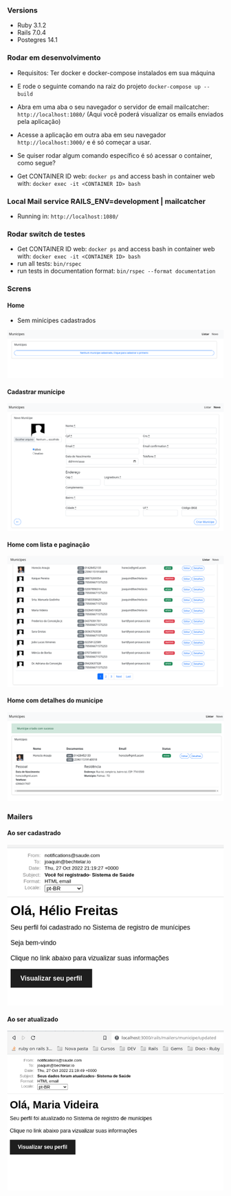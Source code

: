 ### Versions
 - Ruby 3.1.2
 - Rails 7.0.4
 - Postegres 14.1

### Rodar em desenvolvimento

 - Requisitos: Ter docker e docker-compose instalados em sua máquina
 - E rode o seguinte comando na raiz do projeto `docker-compose up --build`
 - Abra em uma aba o seu navegador o servidor de email mailcatcher: `http://localhost:1080/` (Aqui você poderá visualizar os emails enviados pela aplicação)
 - Acesse a aplicação em outra aba em seu navegador `http://localhost:3000/` e é só começar a usar.

 - Se quiser rodar algum comando específico é só acessar o container, como segue?
  - Get CONTAINER ID web: `docker ps` and access bash in container web with: `docker exec -it <CONTAINER ID> bash`

### Local Mail service RAILS_ENV=development | mailcatcher

 - Running in: `http://localhost:1080/`

### Rodar switch de testes

 - Get CONTAINER ID web: `docker ps` and access bash in container web with: `docker exec -it <CONTAINER ID> bash`
 - run all tests: `bin/rspec`
 - run tests in documentation format: `bin/rspec --format documentation`

### Screns
#### Home

 - Sem minícipes cadastrados

![Home-Empty](docs/images/home_empty.png)

#### Cadastrar munícipe

![Create-Municipe](docs/images/create_municipe.png)

#### Home com lista e paginação

![Home-pagianted](docs/images/index-paginado.png)

#### Home com detalhes do municipe

![Detail-Municipe](docs/images/municipe-details.png)

### Mailers

#### Ao ser cadastrado

![Mailer-Created](docs/images/mail-created.png)

#### Ao ser atualizado

![Mailer-updated](docs/images/mail-update.png)
